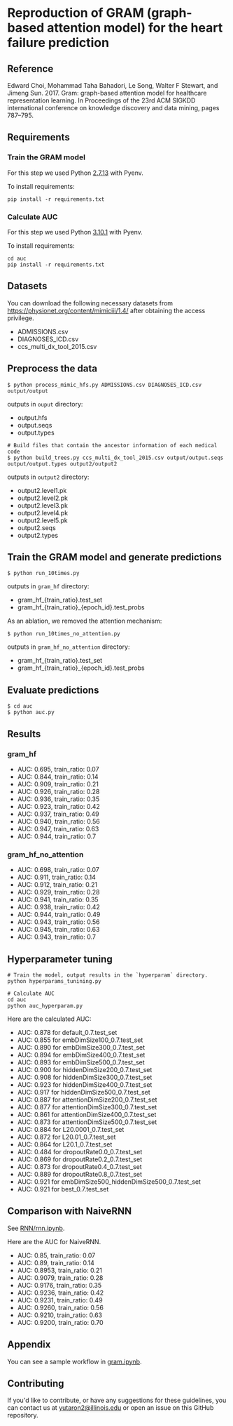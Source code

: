 Reproduction of GRAM (graph-based attention model) for the heart failure prediction
=========================================

## Reference

Edward Choi, Mohammad Taha Bahadori, Le Song, Walter F Stewart, and Jimeng Sun. 2017. Gram: graph-based attention model for healthcare representation learning. In Proceedings of the 23rd ACM SIGKDD international conference on knowledge discovery and data mining, pages 787–795.

## Requirements

### Train the GRAM model

For this step we used Python [2.7.13](.python-version) with Pyenv.

To install requirements:
```
pip install -r requirements.txt
```

### Calculate AUC

For this step we used Python [3.10.1](auc/.python-version) with Pyenv.

To install requirements:
```
cd auc
pip install -r requirements.txt
```

## Datasets

You can download the following necessary datasets from https://physionet.org/content/mimiciii/1.4/ after obtaining the access privilege.

- ADMISSIONS.csv
- DIAGNOSES_ICD.csv
- ccs_multi_dx_tool_2015.csv


## Preprocess the data 

```
$ python process_mimic_hfs.py ADMISSIONS.csv DIAGNOSES_ICD.csv output/output
```
outputs in `ouput` directory:

- output.hfs
- output.seqs
- output.types

```
# Build files that contain the ancestor information of each medical code
$ python build_trees.py ccs_multi_dx_tool_2015.csv output/output.seqs output/output.types output2/output2
```
outputs in `output2` directory:

- output2.level1.pk
- output2.level2.pk
- output2.level3.pk
- output2.level4.pk
- output2.level5.pk
- output2.seqs
- output2.types

## Train the GRAM model and generate predictions

```
$ python run_10times.py
```
outputs in `gram_hf` directory:

- gram_hf_{train_ratio}.test_set
- gram_hf_{train_ratio}_{epoch_id}.test_probs


As an ablation, we removed the attention mechanism:

```
$ python run_10times_no_attention.py
```
outputs in `gram_hf_no_attention` directory:

- gram_hf_{train_ratio}.test_set
- gram_hf_{train_ratio}_{epoch_id}.test_probs


## Evaluate predictions
```
$ cd auc
$ python auc.py 
```

## Results

### gram_hf

- AUC: 0.695, train_ratio: 0.07
- AUC: 0.844, train_ratio: 0.14
- AUC: 0.909, train_ratio: 0.21
- AUC: 0.926, train_ratio: 0.28
- AUC: 0.936, train_ratio: 0.35
- AUC: 0.923, train_ratio: 0.42
- AUC: 0.937, train_ratio: 0.49
- AUC: 0.940, train_ratio: 0.56
- AUC: 0.947, train_ratio: 0.63
- AUC: 0.944, train_ratio: 0.7

### gram_hf_no_attention

- AUC: 0.698, train_ratio: 0.07
- AUC: 0.911, train_ratio: 0.14
- AUC: 0.912, train_ratio: 0.21
- AUC: 0.929, train_ratio: 0.28
- AUC: 0.941, train_ratio: 0.35
- AUC: 0.938, train_ratio: 0.42
- AUC: 0.944, train_ratio: 0.49
- AUC: 0.943, train_ratio: 0.56
- AUC: 0.945, train_ratio: 0.63
- AUC: 0.943, train_ratio: 0.7


## Hyperparameter tuning

```
# Train the model, output results in the `hyperparam` directory.
python hyperparams_tunining.py 

# Calculate AUC
cd auc
python auc_hyperparam.py
```
Here are the calculated AUC:

- AUC: 0.878 for default_0.7.test_set
- AUC: 0.855 for embDimSize100_0.7.test_set
- AUC: 0.890 for embDimSize300_0.7.test_set
- AUC: 0.894 for embDimSize400_0.7.test_set
- AUC: 0.893 for embDimSize500_0.7.test_set
- AUC: 0.900 for hiddenDimSize200_0.7.test_set
- AUC: 0.908 for hiddenDimSize300_0.7.test_set
- AUC: 0.923 for hiddenDimSize400_0.7.test_set
- AUC: 0.917 for hiddenDimSize500_0.7.test_set
- AUC: 0.887 for attentionDimSize200_0.7.test_set
- AUC: 0.877 for attentionDimSize300_0.7.test_set
- AUC: 0.861 for attentionDimSize400_0.7.test_set
- AUC: 0.873 for attentionDimSize500_0.7.test_set
- AUC: 0.884 for L20.0001_0.7.test_set
- AUC: 0.872 for L20.01_0.7.test_set
- AUC: 0.864 for L20.1_0.7.test_set
- AUC: 0.484 for dropoutRate0.0_0.7.test_set
- AUC: 0.869 for dropoutRate0.2_0.7.test_set
- AUC: 0.873 for dropoutRate0.4_0.7.test_set
- AUC: 0.889 for dropoutRate0.8_0.7.test_set
- AUC: 0.921 for embDimSize500_hiddenDimSize500_0.7.test_set
- AUC: 0.921 for best_0.7.test_set

## Comparison with NaiveRNN

See [RNN/rnn.ipynb](RNN/rnn.ipynb).

Here are the AUC for NaiveRNN.

- AUC: 0.85, train_ratio: 0.07
- AUC: 0.89, train_ratio: 0.14
- AUC: 0.8953, train_ratio: 0.21
- AUC: 0.9079, train_ratio: 0.28
- AUC: 0.9176, train_ratio: 0.35
- AUC: 0.9236, train_ratio: 0.42
- AUC: 0.9231, train_ratio: 0.49
- AUC: 0.9260, train_ratio: 0.56
- AUC: 0.9210, train_ratio: 0.63
- AUC: 0.9200, train_ratio: 0.70


## Appendix
You can see a sample workflow in [gram.ipynb](gram.ipynb).


## Contributing
If you'd like to contribute, or have any suggestions for these guidelines, you can contact us at yutaron2@illinois.edu or open an issue on this GitHub repository.
